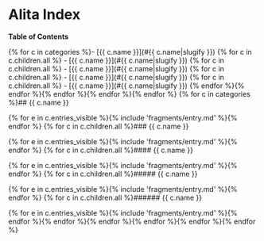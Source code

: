 Alita Index
===========

**Table of Contents**

{% for c in categories %}- [{{ c.name }}](#{{ c.name|slugify }})
{% for c in c.children.all %}  - [{{ c.name }}](#{{ c.name|slugify }})
{% for c in c.children.all %}    - [{{ c.name }}](#{{ c.name|slugify }})
{% for c in c.children.all %}      - [{{ c.name }}](#{{ c.name|slugify }})
{% for c in c.children.all %}        - [{{ c.name }}](#{{ c.name|slugify }})
{% endfor %}{% endfor %}{% endfor %}{% endfor %}{% endfor %}
{% for c in categories %}## {{ c.name }}

{% for e in c.entries_visible %}{% include 'fragments/entry.md' %}{% endfor %}
{% for c in c.children.all %}### {{ c.name }}

{% for e in c.entries_visible %}{% include 'fragments/entry.md' %}{% endfor %}
{% for c in c.children.all %}#### {{ c.name }}

{% for e in c.entries_visible %}{% include 'fragments/entry.md' %}{% endfor %}
{% for c in c.children.all %}##### {{ c.name }}

{% for e in c.entries_visible %}{% include 'fragments/entry.md' %}{% endfor %}
{% for c in c.children.all %}###### {{ c.name }}

{% for e in c.entries_visible %}{% include 'fragments/entry.md' %}{% endfor %}{% endfor %}{% endfor %}{% endfor %}{% endfor %}{% endfor %}
